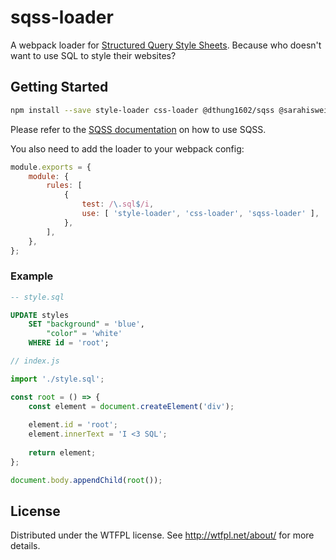 # sqss-loader

A webpack loader for [Structured Query Style Sheets](https://dthung1602.github.io/sqss/). Because who doesn't want to
use SQL to style their websites?

## Getting Started

```bash
npm install --save style-loader css-loader @dthung1602/sqss @sarahisweird/sqss-loader
```

Please refer to the [SQSS documentation](https://dthung1602.github.io/sqss/documentation.html#supported-features) on how
to use SQSS.

You also need to add the loader to your webpack config:

```js
module.exports = {
    module: {
        rules: [
            {
                test: /\.sql$/i,
                use: [ 'style-loader', 'css-loader', 'sqss-loader' ],
            },
        ],
    },
};
```

### Example

```sql
-- style.sql

UPDATE styles
    SET "background" = 'blue',
        "color" = 'white'
    WHERE id = 'root';
```

```js
// index.js

import './style.sql';

const root = () => {
    const element = document.createElement('div');
    
    element.id = 'root';
    element.innerText = 'I <3 SQL';
    
    return element;
};

document.body.appendChild(root());
```

## License

Distributed under the WTFPL license. See http://wtfpl.net/about/ for more details.

